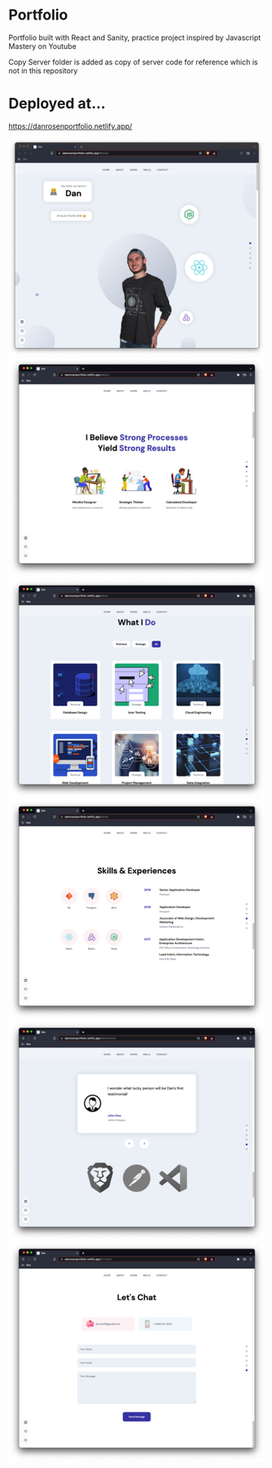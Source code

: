 # Portfolio

Portfolio built with React and Sanity, practice project inspired by Javascript Mastery on Youtube

Copy Server folder is added as copy of server code for reference which is not in this repository

# Deployed at...

https://danrosenportfolio.netlify.app/

![header](src/demo/demo1.png)
![about](src/demo/demo2.png)
![work](src/demo/demo3.png)
![skills](src/demo/demo4.png)
![testimonials](src/demo/demo5.png)
![contact](src/demo/demo6.png)
